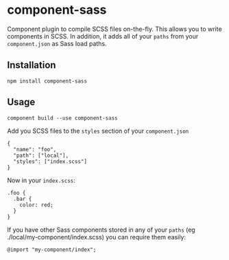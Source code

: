 # component-sass

Component plugin to compile SCSS files on-the-fly. This allows you to write components in SCSS. In addition, it adds
all of your `paths` from your `component.json` as Sass load paths.

## Installation

```
npm install component-sass
```

## Usage

```
component build --use component-sass
```

Add you SCSS files to the `styles` section of your `component.json`

```
{
  "name": "foo",
  "path": ["local"],
  "styles": ["index.scss"]
}
```

Now in your `index.scss`:

```
.foo {
  .bar {
    color: red;
  }
}
```

If you have other Sass components stored in any of your `paths` (eg ./local/my-component/index.scss) you can require them easily:

```
@import "my-component/index";
```